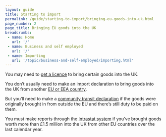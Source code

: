 ```yaml
---
layout: guide
title: Starting to import
permalink: /guide/starting-to-import/bringing-eu-goods-into-uk.html
page_number: 2
page_title: Bringing EU goods into the UK
breadcrumbs:
 - name: Home
   url: '/'
 - name: Business and self employed
   url: '/'
 - name: Importing
   url: '/topic/business-and-self-employed/importing.html'   
---
```

You may need to [get a licence](/guide/starting-to-import/import-licences.html) to bring certain goods into the UK.

You don’t usually need to make an import declaration to bring goods into the UK from another [EU or EEA country](/eu-eea).

But you’ll need to make a [community transit declaration](/guide/move-goods-eu/when-to-make-declaration.html) if the goods were originally brought in from outside the EU and there’s still duty to be paid on them.

You must make reports through the [Intrastat system](/guide/report-moved-goods-intrastat/when-you-must-register.html) if you’ve brought goods worth more than £1.5 million into the UK from other EU countries over the last calendar year.
